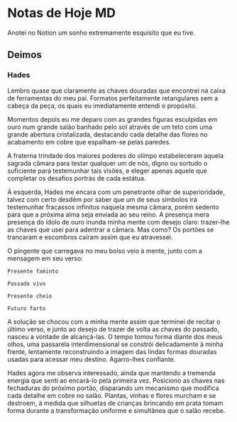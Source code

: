 # Notas de Hoje MD

Anotei no Notion um sonho extremamente esquisito que eu tive.

## Deimos

### Hades

Lembro quase que claramente as chaves douradas que encontrei na caixa de ferramentas do meu pai. Formatos perfeitamente retangulares sem a cabeça da peça, os quais eu imediatamente entendi o propósito.

Momentos depois eu me deparo com as grandes figuras esculpidas em ouro num grande salão banhado pelo sol através de um teto com uma grande abertura cristalizada, destacando cada detalhe das flores no acabamento em cobre que espalham-se pelas paredes.

A fraterna trindade dos maiores poderes do olimpo estabeleceram aquela sagrada câmara para testar qualquer um de nós, digno ou sortudo o suficiente para testemunhar tais visões, e eleger apenas aquele que completar os desafios portrás de cada estátua.

À esquerda, Hades me encara com um penetrante olhar de superioridade, talvez com certo desdém por saber que um de seus símbolos irá testemunhar fracassos infinitos naquela mesma câmara, porém sedento para que a próxima alma seja enviada ao seu reino. A presença mera presença do ídolo de ouro inunda minha mente com desejo claro: trazer-lhe as chaves que usei para adentrar a câmara. Mas como? Os portões se trancaram e escombros caíram assim que eu atravessei.

O pingente que carregava no meu bolso veio à mente, junto com a mensagem em seu verso:

    Presente faminto

    Passado vivo

    Presente cheio

    Futuro farto

A solução se chocou com a minha mente assim que terminei de recitar o último verso, e junto ao desejo de trazer de volta as chaves do passado, nasceu a vontade de alcançá-las. O tempo tomou forma diante dos meus olhos, uma passarela interdimensional se constrói delicadamente à minha frente, lentamente reconstruindo a imagem das lindas formas douradas usadas para acessar meu destino. Agarro-lhes confiante.

Hades agora me observa interessado, ainda que mantendo a tremenda energia que senti ao encará-lo pela primeira vez. Posiciono as chaves nas fechaduras do próximo portão, disparando um mecanismo que modifica cada detalhe em cobre no salão. Plantas, vinhas e flores murcham e se destroem, à medida que silhuetas de crianças brincando em prata tomam forma durante a transformação uniforme e simultânea que o salão recebe.
